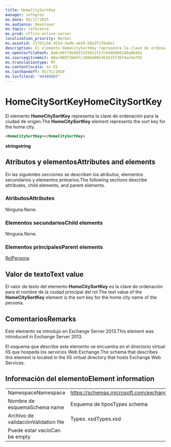 ```yaml
---
title: HomeCitySortKey
manager: sethgros
ms.date: 09/17/2015
ms.audience: Developer
ms.topic: reference
ms.prod: office-online-server
localization_priority: Normal
ms.assetid: 21761cb0-4514-4adb-a659-59a3f2f0a6e1
description: El elemento HomeCitySortKey representa la clave de ordenación para la ciudad de origen.
ms.openlocfilehash: 8a6c96f7de8915259d1151fc4ddb9b6148a864b6
ms.sourcegitcommit: 88ec988f2bb67c1866d06b361615f3674a24e795
ms.translationtype: MT
ms.contentlocale: es-ES
ms.lasthandoff: 05/31/2020
ms.locfileid: "44460865"
---
```

# <a name="homecitysortkey"></a><span data-ttu-id="182a9-103">HomeCitySortKey</span><span class="sxs-lookup"><span data-stu-id="182a9-103">HomeCitySortKey</span></span>

<span data-ttu-id="182a9-104">El elemento **HomeCitySortKey** representa la clave de ordenación para la ciudad de origen.</span><span class="sxs-lookup"><span data-stu-id="182a9-104">The **HomeCitySortKey** element represents the sort key for the home city.</span></span> 
  
```XML
<HomeCitySortKey></HomeCitySortKey>
```

 <span data-ttu-id="182a9-105">**string**</span><span class="sxs-lookup"><span data-stu-id="182a9-105">**string**</span></span>
## <a name="attributes-and-elements"></a><span data-ttu-id="182a9-106">Atributos y elementos</span><span class="sxs-lookup"><span data-stu-id="182a9-106">Attributes and elements</span></span>

<span data-ttu-id="182a9-107">En las siguientes secciones se describen los atributos, elementos secundarios y elementos primarios.</span><span class="sxs-lookup"><span data-stu-id="182a9-107">The following sections describe attributes, child elements, and parent elements.</span></span>
  
### <a name="attributes"></a><span data-ttu-id="182a9-108">Atributos</span><span class="sxs-lookup"><span data-stu-id="182a9-108">Attributes</span></span>

<span data-ttu-id="182a9-109">Ninguna.</span><span class="sxs-lookup"><span data-stu-id="182a9-109">None.</span></span>
  
### <a name="child-elements"></a><span data-ttu-id="182a9-110">Elementos secundarios</span><span class="sxs-lookup"><span data-stu-id="182a9-110">Child elements</span></span>

<span data-ttu-id="182a9-111">Ninguna.</span><span class="sxs-lookup"><span data-stu-id="182a9-111">None.</span></span>
  
### <a name="parent-elements"></a><span data-ttu-id="182a9-112">Elementos principales</span><span class="sxs-lookup"><span data-stu-id="182a9-112">Parent elements</span></span>

[<span data-ttu-id="182a9-113">Rol</span><span class="sxs-lookup"><span data-stu-id="182a9-113">Persona</span></span>](persona.md)
  
## <a name="text-value"></a><span data-ttu-id="182a9-114">Valor de texto</span><span class="sxs-lookup"><span data-stu-id="182a9-114">Text value</span></span>

<span data-ttu-id="182a9-115">El valor de texto del elemento **HomeCitySortKey** es la clave de ordenación para el nombre de la ciudad principal del rol.</span><span class="sxs-lookup"><span data-stu-id="182a9-115">The text value of the **HomeCitySortKey** element is the sort key for the home city name of the persona.</span></span> 
  
## <a name="remarks"></a><span data-ttu-id="182a9-116">Comentarios</span><span class="sxs-lookup"><span data-stu-id="182a9-116">Remarks</span></span>

<span data-ttu-id="182a9-117">Este elemento se introdujo en Exchange Server 2013.</span><span class="sxs-lookup"><span data-stu-id="182a9-117">This element was introduced in Exchange Server 2013.</span></span>
  
<span data-ttu-id="182a9-118">El esquema que describe este elemento se encuentra en el directorio virtual IIS que hospeda los servicios Web Exchange.</span><span class="sxs-lookup"><span data-stu-id="182a9-118">The schema that describes this element is located in the IIS virtual directory that hosts Exchange Web Services.</span></span>
  
## <a name="element-information"></a><span data-ttu-id="182a9-119">Información del elemento</span><span class="sxs-lookup"><span data-stu-id="182a9-119">Element information</span></span>

|||
|:-----|:-----|
|<span data-ttu-id="182a9-120">Namespace</span><span class="sxs-lookup"><span data-stu-id="182a9-120">Namespace</span></span>  <br/> |https://schemas.microsoft.com/exchange/services/2006/types  <br/> |
|<span data-ttu-id="182a9-121">Nombre de esquema</span><span class="sxs-lookup"><span data-stu-id="182a9-121">Schema name</span></span>  <br/> |<span data-ttu-id="182a9-122">Esquema de tipos</span><span class="sxs-lookup"><span data-stu-id="182a9-122">Types schema</span></span>  <br/> |
|<span data-ttu-id="182a9-123">Archivo de validación</span><span class="sxs-lookup"><span data-stu-id="182a9-123">Validation file</span></span>  <br/> |<span data-ttu-id="182a9-124">Types. xsd</span><span class="sxs-lookup"><span data-stu-id="182a9-124">Types.xsd</span></span>  <br/> |
|<span data-ttu-id="182a9-125">Puede estar vacío</span><span class="sxs-lookup"><span data-stu-id="182a9-125">Can be empty</span></span>  <br/> ||
   

